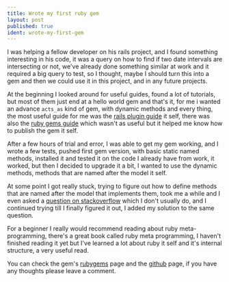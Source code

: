```yaml
---
title: Wrote my first ruby gem
layout: post
published: true
ident: wrote-my-first-gem
---
```

I was helping a fellow developer on his rails project, and I found something
interesting in his code, it was a query on how to find if two date intervals are
intersecting or not,<!-- more --> we've already done something similar at work and it
required a big query to test, so I thought, maybe I should turn this into a gem
and then we could use it in this project, and in any future projects.

At the beginning I looked around for useful guides, found a lot of tutorials,
but most of them just end at a hello world gem and that's it, for me i wanted an
advance `acts_as` kind of gem, with dynamic methods and every thing, the most
useful guide for me was the [rails plugin guide][rails-plugin-guide] it self, there was
also the [ruby gems guide][ruby-gems-guide] which wasn't as useful but it helped
me know how to publish the gem it self.

After a few hours of trial and error, I was able to get my gem working, and
I wrote a few tests, pushed first gem version, with basic static named methods,
installed it and tested it on the code I already have from work, it worked, but
then I decided to upgrade it a bit, I wanted to use the dynamic methods,
methods that are named after the model it self.

At some point I got really stuck, trying to figure out how to define methods
that are named after the model that implements them, took me a while and I even
asked a [question on stackoverflow][so-question] which I don't usually do, and I
continued trying till I finally figured it out, I added my solution to the same
question.

For a beginner I really would recommend reading about ruby meta-programming,
there's a great book called ruby meta programming, I haven't finished reading it
yet but I've learned a lot about ruby it self and it's internal structure, a
very useful read.

You can check the gem's [rubygems][gem-rubygems] page and the
[github][gem-github] page, if you have any thoughts please leave a comment.


[rails-plugin-guide]: http://guides.rubyonrails.org/plugins.html
[ruby-gems-guide]: http://guides.rubygems.org/make-your-own-gem/
[so-question]: http://stackoverflow.com/questions/28772222/
[gem-rubygems]: https://rubygems.org/gems/acts_as_interval
[gem-github]: https://github.com/coalwater/acts_as_interval

